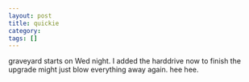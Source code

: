 ```yaml
---
layout: post
title: quickie
category: 
tags: []
---
```



graveyard starts on Wed night.
I added the harddrive now to finish the upgrade
might just blow everything away again.  hee hee.
